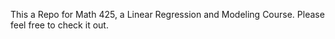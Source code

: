This a Repo for Math 425, a Linear Regression and Modeling Course. Please feel free to check it out. 